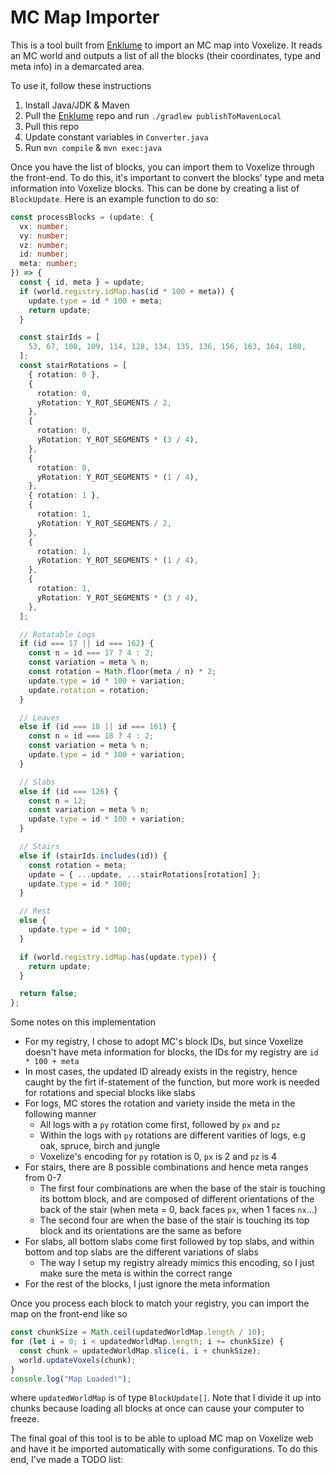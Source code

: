 # MC Map Importer

This is a tool built from [Enklume](https://github.com/Hugobros3/Enklume) to import an MC map into Voxelize. It reads an MC world and outputs a list of all the blocks (their coordinates, type and meta info) in a demarcated area.

To use it, follow these instructions

1. Install Java/JDK & Maven
2. Pull the [Enklume](https://github.com/Hugobros3/Enklume) repo and run `./gradlew publishToMavenLocal`
3. Pull this repo
4. Update constant variables in `Converter.java`
5. Run `mvn compile` & `mvn exec:java`

Once you have the list of blocks, you can import them to Voxelize through the front-end. To do this, it's important to convert the blocks' type and meta information into Voxelize blocks. This can be done by creating a list of `BlockUpdate`. Here is an example function to do so:

```typescript
const processBlocks = (update: {
  vx: number;
  vy: number;
  vz: number;
  id: number;
  meta: number;
}) => {
  const { id, meta } = update;
  if (world.registry.idMap.has(id * 100 + meta)) {
    update.type = id * 100 + meta;
    return update;
  }

  const stairIds = [
    53, 67, 108, 109, 114, 128, 134, 135, 136, 156, 163, 164, 180,
  ];
  const stairRotations = [
    { rotation: 0 },
    {
      rotation: 0,
      yRotation: Y_ROT_SEGMENTS / 2,
    },
    {
      rotation: 0,
      yRotation: Y_ROT_SEGMENTS * (3 / 4),
    },
    {
      rotation: 0,
      yRotation: Y_ROT_SEGMENTS * (1 / 4),
    },
    { rotation: 1 },
    {
      rotation: 1,
      yRotation: Y_ROT_SEGMENTS / 2,
    },
    {
      rotation: 1,
      yRotation: Y_ROT_SEGMENTS * (1 / 4),
    },
    {
      rotation: 1,
      yRotation: Y_ROT_SEGMENTS * (3 / 4),
    },
  ];

  // Rotatable Logs
  if (id === 17 || id === 162) {
    const n = id === 17 ? 4 : 2;
    const variation = meta % n;
    const rotation = Math.floor(meta / n) * 2;
    update.type = id * 100 + variation;
    update.rotation = rotation;
  }

  // Leaves
  else if (id === 18 || id === 161) {
    const n = id === 18 ? 4 : 2;
    const variation = meta % n;
    update.type = id * 100 + variation;
  }

  // Slabs
  else if (id === 126) {
    const n = 12;
    const variation = meta % n;
    update.type = id * 100 + variation;
  }

  // Stairs
  else if (stairIds.includes(id)) {
    const rotation = meta;
    update = { ...update, ...stairRotations[rotation] };
    update.type = id * 100;
  }

  // Rest
  else {
    update.type = id * 100;
  }

  if (world.registry.idMap.has(update.type)) {
    return update;
  }

  return false;
};
```

Some notes on this implementation

- For my registry, I chose to adopt MC's block IDs, but since Voxelize doesn't have meta information for blocks, the IDs for my registry are `id * 100 + meta`
- In most cases, the updated ID already exists in the registry, hence caught by the firt if-statement of the function, but more work is needed for rotations and special blocks like slabs
- For logs, MC stores the rotation and variety inside the meta in the following manner
  - All logs with a `py` rotation come first, followed by `px` and `pz`
  - Within the logs with `py` rotations are different varities of logs, e.g oak, spruce, birch and jungle
  - Voxelize's encoding for `py` rotation is 0, `px` is 2 and `pz` is 4
- For stairs, there are 8 possible combinations and hence meta ranges from 0-7
  - The first four combinations are when the base of the stair is touching its bottom block, and are composed of different orientations of the back of the stair (when meta = 0, back faces `px`, when 1 faces `nx`...)
  - The second four are when the base of the stair is touching its top block and its orientations are the same as before
- For slabs, all bottom slabs come first followed by top slabs, and within bottom and top slabs are the different variations of slabs
  - The way I setup my registry already mimics this encoding, so I just make sure the meta is within the correct range
- For the rest of the blocks, I just ignore the meta information

Once you process each block to match your registry, you can import the map on the front-end like so

```typescript
const chunkSize = Math.ceil(updatedWorldMap.length / 10);
for (let i = 0; i < updatedWorldMap.length; i += chunkSize) {
  const chunk = updatedWorldMap.slice(i, i + chunkSize);
  world.updateVoxels(chunk);
}
console.log("Map Loaded!");
```

where `updatedWorldMap` is of type `BlockUpdate[]`. Note that I divide it up into chunks because loading all blocks at once can cause your computer to freeze.

The final goal of this tool is to be able to upload MC map on Voxelize web and have it be imported automatically with some configurations. To do this end, I've made a TODO list:
